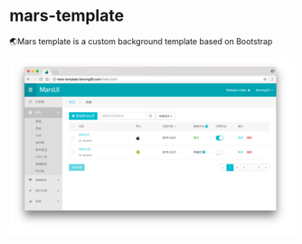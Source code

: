 # mars-template
🌏Mars template is a custom background template based on Bootstrap

![chi1](home/images/preview.png)
